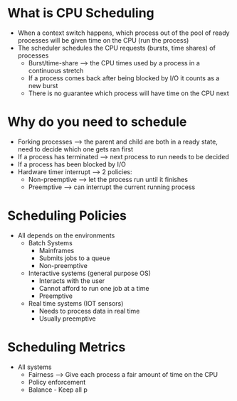 # What is CPU Scheduling
- When a context switch happens, which process out of the pool of ready processes will be given time on the CPU (run the process)
- The scheduler schedules the CPU requests (bursts, time shares) of processes
	- Burst/time-share --> the CPU times used by a process in a continuous stretch
	- If a process comes back after being blocked by I/O it counts as a new burst
	- There is no guarantee which process will have time on the CPU next


# Why do you need to schedule
- Forking processes --> the parent and child are both in a ready state, need to decide which one gets ran first
- If a process has terminated --> next process to run needs to be decided 
- If a process has been blocked by I/O
- Hardware timer interrupt --> 2 policies:
	- Non-preemptive --> let the process run until it finishes
	- Preemptive --> can interrupt the current running process


# Scheduling Policies
- All depends on the environments 
	- Batch Systems
		- Mainframes
		- Submits jobs to a queue
		- Non-preemptive
	- Interactive systems (general purpose OS)
		- Interacts with the user
		- Cannot afford to run one job at a time
		- Preemptive
	- Real time systems (IOT sensors)
		- Needs to process data in real time
		- Usually preemptive


#  Scheduling Metrics
- All systems
	- Fairness --> Give each process a fair amount of time on the CPU
	- Policy enforcement 
	- Balance - Keep all p




